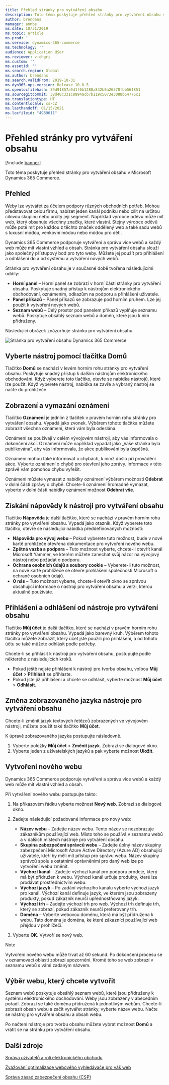 ```yaml
---
title: Přehled stránky pro vytváření obsahu
description: Toto téma poskytuje přehled stránky pro vytváření obsahu v Microsoft Dynamics 365 Commerce.
author: brendans
manager: annbe
ms.date: 10/31/2019
ms.topic: article
ms.prod: ''
ms.service: dynamics-365-commerce
ms.technology: ''
audience: Application USer
ms.reviewer: v-chgri
ms.custom: ''
ms.assetid: ''
ms.search.region: Global
ms.author: brendans
ms.search.validFrom: 2019-10-31
ms.dyn365.ops.version: Release 10.0.5
ms.openlocfilehash: 39d91857a9d1f0b1280a842b0a26578fbb561851
ms.sourcegitcommit: 38d40c331c8894acb7b119c5073e3088b54776c1
ms.translationtype: HT
ms.contentlocale: cs-CZ
ms.lasthandoff: 01/15/2021
ms.locfileid: "4989611"
---
```

# <a name="authoring-page-overview"></a>Přehled stránky pro vytváření obsahu

  
 [!include [banner](includes/banner.md)]

Toto téma poskytuje přehled stránky pro vytváření obsahu v Microsoft Dynamics 365 Commerce.

## <a name="overview"></a>Přehled

Weby lze vytvářet za účelem podpory různých obchodních potřeb. Mohou představovat celou firmu, nabízet jeden kanál podniku nebo cílit na určitou cílovou skupinu nebo určitý její segment. Například výrobce oděvu může mít web, který obsahuje všechny značky, které vlastní. Stejný výrobce oděvů může poté mít pro každou z těchto značek oddělený web a také sadu webů s luxusní módou, venkovní módou nebo módou pro děti.

Dynamics 365 Commerce podporuje vytváření a správu více webů a každý web může mít vlastní vzhled a obsah. Stránka pro vytváření obsahu slouží jako společný přístupový bod pro tyto weby. Můžete jej použít pro přihlášení a odhlášení do a od systému a vytváření nových webů.

Stránka pro vytváření obsahu je v současné době tvořena následujícími oddíly:

- **Horní panel** – Horní panel se zobrazí v horní části stránky pro vytváření obsahu. Poskytuje snadný přístup k nástrojům elektronického obchodování, oznámením, odkazům na podporu a přihlášení uživatele.
- **Panel příkazů** – Panel příkazů se zobrazuje pod horním pruhem. Lze jej použít k vytvoření nových webů.
- **Seznam webů** – Celý prostor pod panelem příkazů vyplňuje seznamu webů. Poskytuje obsáhlý seznam webů a domén, které jsou k nim přidruženy.

Následující obrázek znázorňuje stránku pro vytváření obsahu.

![Stránka pro vytváření obsahu Dynamics 365 Commerce](../commerce/media/authoring_tools_01.png)

## <a name="use-the-home-button-to-select-a-tool"></a>Vyberte nástroj pomocí tlačítka Domů

Tlačítko **Domů** se nachází v levém horním rohu stránky pro vytváření obsahu. Poskytuje snadný přístup k dalším nástrojům elektronického obchodování. Když vyberete toto tlačítko, otevře se nabídka nástrojů, které lze použít. Když vyberete nástroj, nabídka se zavře a vybraný nástroj se načte do prohlížeče.

## <a name="view-and-clear-notifications"></a>Zobrazení a vymazání oznámení

Tlačítko **Oznámení** je jedním z tlačítek v pravém horním rohu stránky pro vytváření obsahu. Vypadá jako zvonek. Výběrem tohoto tlačítka můžete zobrazit všechna oznámení, která vám byla odeslána.

Oznámení se používají v celém vývojovém nástroji, aby vás informovala o dokončení akcí. Oznámení může například vypadat jako „Vaše stránka byla publikována“, aby vás informovala, že akce publikování byla úspěšná.

Oznámení mohou také informovat o chybách, k nimž došlo při provádění akce. Vyberte oznámení o chybě pro otevření jeho zprávy. Informace v této zprávě vám pomohou chybu vyřešit.

Oznámení můžete vymazat z nabídky oznámení výběrem možnosti **Odebrat** v dolní části zprávy o chybě. Chcete-li oznámení hromadně vymazat, vyberte v dolní části nabídky oznámení možnost **Odebrat vše**.

## <a name="get-help-with-the-authoring-tool"></a>Získání nápovědy k nástroji pro vytváření obsahu

Tlačítko **Nápověda** je další tlačítko, které se nachází v pravém horním rohu stránky pro vytváření obsahu. Vypadá jako otazník. Když vyberete toto tlačítko, otevře se následující nabídka předdefinovaných možností:

- **Nápověda pro vývoj webu** – Pokud vyberete tuto možnost, bude v nové kartě prohlížeče otevřena dokumentace pro vytvoření nového webu.
- **Zpětná vazba a podpora** – Tuto možnost vyberte, chcete-li otevřít kanál Microsoft Yammer, ve kterém můžete zanechat svůj názor na vývojový nástroj nebo požádat o podporu.
- **Ochrana osobních údajů a soubory cookie** – Vyberete-li tuto možnost, na nové kartě prohlížeče se otevře prohlášení společnosti Microsoft o ochraně osobních údajů.
- **O nás** – Tuto možnost vyberte, chcete-li otevřít okno se zprávou obsahující informace o nástroji pro vytváření obsahu a verzi, kterou aktuálně používáte.

## <a name="sign-in-to-and-out-of-the-authoring-tool"></a>Přihlášení a odhlášení od nástroje pro vytváření obsahu

Tlačítko **Můj účet** je další tlačítko, které se nachází v pravém horním rohu stránky pro vytváření obsahu. Vypadá jako barevný kruh. Výběrem tohoto tlačítka můžete zobrazit, který účet jste použili pro přihlášení, a od tohoto účtu se také můžete odhlásit podle potřeby.

Chcete-li se přihlásit k nástroji pro vytváření obsahu, postupujte podle některého z následujících kroků.

- Pokud ještě nejste přihlášeni k nástroji pro tvorbu obsahu, volbou **Můj účet** \> **Přihlásit** se přihlaste.
- Pokud jste již přihlášeni a chcete se odhlásit, vyberte možnost **Můj účet** \> **Odhlásit**.

## <a name="change-the-display-language-of-the-authoring-tool"></a>Změna zobrazovaného jazyka nástroje pro vytváření obsahu

Chcete-li změnit jazyk textových řetězců zobrazených ve vývojovém nástroji, můžete použít také tlačítko **Můj účet**.

K úpravě zobrazovaného jazyka postupujte následovně.

1. Vyberte položky **Můj účet** \> **Změnit jazyk**. Zobrazí se dialogové okno.
1. Vyberte jeden z uživatelských jazyků a pak vyberte možnost **Uložit**.

## <a name="create-a-new-website"></a>Vytvoření nového webu

Dynamics 365 Commerce podporuje vytváření a správu více webů a každý web může mít vlastní vzhled a obsah.

Při vytváření nového webu postupujte takto:

1. Na příkazovém řádku vyberte možnost **Nový web**. Zobrazí se dialogové okno.
2. Zadejte následující požadované informace pro nový web:

    - **Název webu** – Zadejte název webu. Tento název se nezobrazuje zákazníkům používající web. Místo toho se používá v seznamu webů a v dalších místech nástroje pro vytváření obsahu.
    - **Skupina zabezpečení správců webu** – Zadejte úplný název skupiny zabezpečení Microsoft Azure Active Directory (Azure AD) obsahující uživatele, kteří by měli mít přístup pro správu webu. Název skupiny správců spolu s ostatními oprávněními pro daný web lze po vytvoření webu změnit.
    - **Výchozí kanál** – Zadejte výchozí kanál pro podporu prodeje, který má být přidružen k webu. Výchozí kanál určuje produkty, které lze prodávat prostřednictvím webu.
    - **Výchozí jazyk** – Po zadání výchozího kanálu vyberte výchozí jazyk pro kanál. Výchozí kanál definuje jazyk, ve kterém jsou zobrazeny produkty, pokud zákazník neurčí upřednostňovaný jazyk.
    - **Výchozí trh** – Zadejte výchozí trh pro web. Výchozí trh definuje trh, který se zobrazí, pokud zákazník neurčí preferovaný trh.
    - **Doména** – Vyberte webovou doménu, která má být přidružena k webu. Tato doména je doména, ke které zákazníci používající web přejdou v prohlížeči.

1. Vyberte **OK**. Vytvoří se nový web.

> [!NOTE]
> Vytvoření nového webu může trvat až 60 sekund. Po dokončení procesu se v oznamovací oblasti zobrazí upozornění. Kromě toho se web zobrazí v seznamu webů s vámi zadaným názvem.

## <a name="select-a-website-to-author"></a>Výběr webu, který chcete vytvořit

Seznam webů poskytuje obsáhlý seznam webů, které jsou přidruženy k systému elektronického obchodování. Weby jsou zobrazeny v abecedním pořadí. Zobrazí se také doména přidružená k jednotlivým webům. Chcete-li zobrazit obsah webu a začít vytvářet stránky, vyberte název webu. Načte se nástroj pro vytváření obsahu a obsah webu.

Po načtení nástroje pro tvorbu obsahu můžete vybrat možnost **Domů** a vrátit se na stránku pro vytváření obsahu.

## <a name="additional-resources"></a>Další zdroje

[Správa uživatelů a rolí elektronického obchodu](manage-ecommerce-users-roles.md)

[Zvažování optimalizace webového vyhledávače pro váš web](search-engine-optimization-considerations.md)

[Správa zásad zabezpečení obsahu (CSP)](manage-csp.md)
